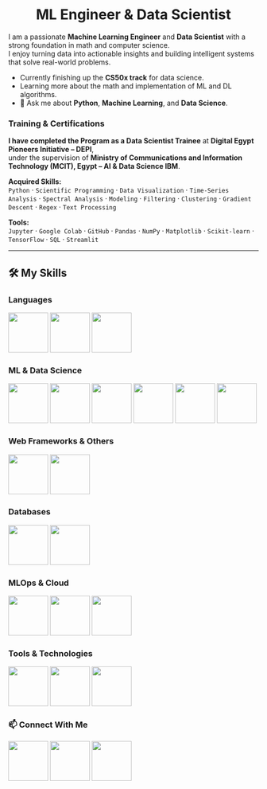 <h1 align="center">ML Engineer & Data Scientist</h1>

I am a passionate **Machine Learning Engineer** and **Data Scientist** with a strong foundation in math and computer science.  
I enjoy turning data into actionable insights and building intelligent systems that solve real-world problems.

-  Currently finishing up the **CS50x track** for data science.  
-  Learning more about the math and implementation of ML and DL algorithms.  
- 💬 Ask me about **Python**, **Machine Learning**, and **Data Science**.  

###  Training & Certifications

**I have completed the Program as a Data Scientist Trainee** at **Digital Egypt Pioneers Initiative – DEPI**,  
under the supervision of **Ministry of Communications and Information Technology (MCIT), Egypt – AI & Data Science IBM**.

**Acquired Skills:**  
`Python` · `Scientific Programming` · `Data Visualization` · `Time-Series Analysis` · `Spectral Analysis` · `Modeling` · `Filtering` · `Clustering` · `Gradient Descent` · `Regex` · `Text Processing`

**Tools:**  
`Jupyter` · `Google Colab` · `GitHub` · `Pandas` · `NumPy` · `Matplotlib` · `Scikit-learn` · `TensorFlow` · `SQL` · `Streamlit`

---

<h2>🛠 My Skills</h2>

<!-- Languages -->
<h3>Languages</h3>
<p>
  <img src="https://img.shields.io/badge/-Python-3776AB?logo=python&logoColor=white" height="80">
  <img src="https://img.shields.io/badge/-C-00599C?logo=c&logoColor=white" height="80">
  <img src="https://img.shields.io/badge/-Markdown-000000?logo=markdown&logoColor=white" height="80">
</p>

<!-- ML & Data Science -->
<h3>ML & Data Science</h3>
<p>
  <img src="https://img.shields.io/badge/-NumPy-013243?logo=numpy&logoColor=white" height="80">
  <img src="https://img.shields.io/badge/-Pandas-150458?logo=pandas&logoColor=white" height="80">
  <img src="https://img.shields.io/badge/-Matplotlib-11557c?logo=plotly&logoColor=white" height="80">
  <img src="https://img.shields.io/badge/-Scikit--learn-F7931E?logo=scikit-learn&logoColor=white" height="80">
  <img src="https://img.shields.io/badge/-PyTorch-EE4C2C?logo=pytorch&logoColor=white" height="80">
  <img src="https://img.shields.io/badge/-TensorFlow-FF6F00?logo=tensorflow&logoColor=white" height="80">
</p>

<!-- Web Frameworks -->
<h3>Web Frameworks & Others</h3>
<p>
  <img src="https://img.shields.io/badge/-Streamlit-FF4B4B?logo=streamlit&logoColor=white" height="80">
  <img src="https://img.shields.io/badge/-Selenium-43B02A?logo=selenium&logoColor=white" height="80">
</p>

<!-- Databases -->
<h3>Databases</h3>
<p>
  <img src="https://img.shields.io/badge/-MySQL-4479A1?logo=mysql&logoColor=white" height="80">
  <img src="https://img.shields.io/badge/-PostgreSQL-336791?logo=postgresql&logoColor=white" height="80">
</p>

<!-- MLOps & Cloud -->
<h3>MLOps & Cloud</h3>
<p>
  <img src="https://img.shields.io/badge/-Linux-FCC624?logo=linux&logoColor=black" height="80">
  <img src="https://img.shields.io/badge/-Docker-2496ED?logo=docker&logoColor=white" height="80">
  <img src="https://img.shields.io/badge/-Google%20Cloud-4285F4?logo=googlecloud&logoColor=white" height="80">
</p>

<!-- Tools & Technologies -->
<h3>Tools & Technologies</h3>
<p>
  <img src="https://img.shields.io/badge/-VSCode-007ACC?logo=visualstudiocode&logoColor=white" height="80">
  <img src="https://img.shields.io/badge/-Anaconda-44A833?logo=anaconda&logoColor=white" height="80">
  <img src="https://img.shields.io/badge/-Ruff-1E4D2B?logo=python&logoColor=white" height="80">
</p>

<!-- Contact -->
<h3>📫 Connect With Me</h3>
<p>
  <a href="YOUR_LINKEDIN_URL"><img src="https://img.shields.io/badge/-LinkedIn-0077B5?logo=linkedin&logoColor=white" height="80"></a>
  <a href="mailto:YOUR_EMAIL"><img src="https://img.shields.io/badge/-Gmail-D14836?logo=gmail&logoColor=white" height="80"></a>
  <a href="https://github.com/YOUR_USERNAME"><img src="https://img.shields.io/badge/-GitHub-181717?logo=github&logoColor=white" height="80"></a>
</p>

